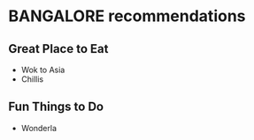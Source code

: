 # BANGALORE recommendations

## Great Place to Eat

- Wok to Asia
- Chillis

## Fun Things to Do

- Wonderla
